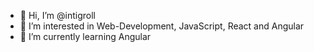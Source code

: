 - 👋 Hi, I’m @intigroll
- 👀 I’m interested in Web-Development, JavaScript, React and Angular
- 🌱 I’m currently learning Angular

<!---
intigroll/intigroll is a ✨ special ✨ repository because its `README.md` (this file) appears on your GitHub profile.
You can click the Preview link to take a look at your changes.
--->
